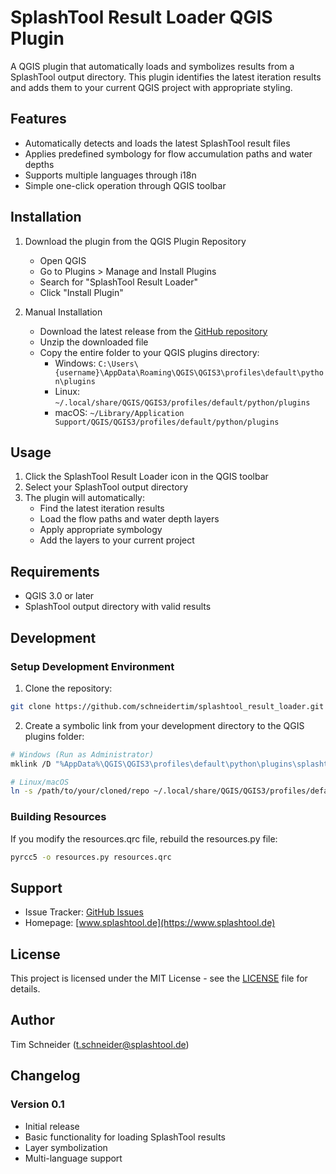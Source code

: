 # SplashTool Result Loader QGIS Plugin

A QGIS plugin that automatically loads and symbolizes results from a SplashTool output directory. This plugin identifies the latest iteration results and adds them to your current QGIS project with appropriate styling.

## Features

- Automatically detects and loads the latest SplashTool result files
- Applies predefined symbology for flow accumulation paths and water depths
- Supports multiple languages through i18n
- Simple one-click operation through QGIS toolbar

## Installation

1. Download the plugin from the QGIS Plugin Repository
   - Open QGIS
   - Go to Plugins > Manage and Install Plugins
   - Search for "SplashTool Result Loader"
   - Click "Install Plugin"

2. Manual Installation
   - Download the latest release from the [GitHub repository](https://github.com/schneidertim/splashtool_result_loader)
   - Unzip the downloaded file
   - Copy the entire folder to your QGIS plugins directory:
     - Windows: `C:\Users\{username}\AppData\Roaming\QGIS\QGIS3\profiles\default\python\plugins`
     - Linux: `~/.local/share/QGIS/QGIS3/profiles/default/python/plugins`
     - macOS: `~/Library/Application Support/QGIS/QGIS3/profiles/default/python/plugins`

## Usage

1. Click the SplashTool Result Loader icon in the QGIS toolbar
2. Select your SplashTool output directory
3. The plugin will automatically:
   - Find the latest iteration results
   - Load the flow paths and water depth layers
   - Apply appropriate symbology
   - Add the layers to your current project

## Requirements

- QGIS 3.0 or later
- SplashTool output directory with valid results

## Development

### Setup Development Environment

1. Clone the repository:
```bash
git clone https://github.com/schneidertim/splashtool_result_loader.git
```

2. Create a symbolic link from your development directory to the QGIS plugins folder:
```bash
# Windows (Run as Administrator)
mklink /D "%AppData%\QGIS\QGIS3\profiles\default\python\plugins\splashtool_result_loader" "path\to\your\cloned\repo"

# Linux/macOS
ln -s /path/to/your/cloned/repo ~/.local/share/QGIS/QGIS3/profiles/default/python/plugins/splashtool_result_loader
```

### Building Resources

If you modify the resources.qrc file, rebuild the resources.py file:
```bash
pyrcc5 -o resources.py resources.qrc
```

## Support

- Issue Tracker: [GitHub Issues](https://github.com/schneidertim/splashtool_result_loader/issues)
- Homepage: [www.splashtool.de](https://www.splashtool.de)

## License

This project is licensed under the MIT License - see the [LICENSE](LICENSE) file for details.

## Author

Tim Schneider (t.schneider@splashtool.de)

## Changelog

### Version 0.1
- Initial release
- Basic functionality for loading SplashTool results
- Layer symbolization
- Multi-language support 